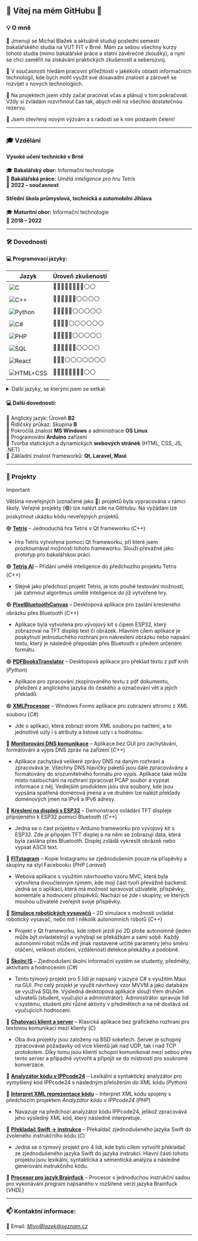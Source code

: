 ## 🌟 Vítej na mém GitHubu 👋

### 💡 O mně

🔹 Jmenuji se Michal Blažek a aktuálně studuji poslední semestr bakalářského studia na VUT FIT v Brně. Mám za sebou všechny kurzy tohoto studia (mimo bakalářské práce a statní závěrečné zkoušky), a nyní se chci zaměřit na získávání praktických zkušeností a seberozvoj.

🔹 V současnosti hledám pracovní příležitosti v jakékoliv oblasti informačních technologií, kde bych mohl využít své dosavadní znalosti a zároveň se rozvíjet v nových technologiích.

🔹 Na projektech jsem vždy začal pracovat včas a plánuji v tom pokračovat. Vždy si zvládám rozvrhnout čas tak, abych měl na všechno dostatečnou rezervu.

🔹 Jsem otevřený novým výzvám a s radostí se k nim postavím čelem!

---

### 🎓 Vzdělání

#### **Vysoké učení technické v Brně**
🎓 **Bakalářský obor:** Informační technologie\
📄 **Bakalářská práce:** *Umělá inteligence pro hru Tetris*\
📆 **2022 – současnost**

#### **Střední škola průmyslová, technická a automobilní Jihlava**
🎓 **Maturitní obor:** Informační technologie\
📆 **2018 – 2022**

---

### 🛠️ Dovednosti

#### **💻 Programovací jazyky:**
| Jazyk                                                                                                    | Úroveň zkušeností         |
|----------------------------------------------------------------------------------------------------------|---------------------------|
| ![C](https://img.shields.io/badge/-C-00599C?style=flat&logo=c&logoColor=white)                           | 🔵🔵🔵🔵🔵🔵🔵🔵⚪⚪ |
| ![C++](https://img.shields.io/badge/-C++-00599C?style=flat&logo=c%2B%2B&logoColor=white)                 | 🔵🔵🔵🔵🔵🔵⚪⚪⚪⚪ |
| ![Python](https://img.shields.io/badge/-Python-3776AB?style=flat&logo=python&logoColor=white)            | 🔵🔵🔵🔵🔵⚪⚪⚪⚪⚪ |
| ![C#](https://img.shields.io/badge/-C%23-239120?style=flat&logo=c-sharp&logoColor=white)                 | 🔵🔵🔵🔵⚪⚪⚪⚪⚪⚪ |
| ![PHP](https://img.shields.io/badge/-PHP-777BB4?style=flat&logo=php&logoColor=white)                     | 🔵🔵🔵🔵🔵⚪⚪⚪⚪⚪ |
| ![SQL](https://img.shields.io/badge/-SQL-4479A1?style=flat&logo=mysql&logoColor=white)                   | 🔵🔵🔵🔵🔵🔵⚪⚪⚪⚪ |
| ![React](https://img.shields.io/badge/-React-61DAFB?style=flat&logo=react&logoColor=white)               | 🔵🔵🔵⚪⚪⚪⚪⚪⚪⚪ |
| ![HTML+CSS](https://img.shields.io/badge/-HTML%20%2B%20CSS-E34F26?style=flat&logo=html5&logoColor=white) | 🔵🔵🔵🔵🔵🔵🔵🔵⚪⚪ |

<details>
<summary>Další jazyky, se kterými jsem se setkal:</summary>

  🔹 LaTeX\
  🔹 Embedded C\
  🔹 Bash\
  🔹 Prolog\
  🔹 VHDL\
  🔹 Assembler x86

</details>

#### **💻 Další dovednosti:**

🔹 Anglický jazyk: Úroveň **B2**\
🔹 Řidičský průkaz: Skupina **B**\
🔹 Pokročilá znalost **MS Windows** a administrace **OS Linux**\
🔹 Programování **Arduino** zařízení\
🔹 Tvorba statických a dynamických **webových stránek** (HTML, CSS, JS, .NET)\
🔹 Základní znalost frameworků: **Qt, Laravel, Maui**

---

### 🚀 Projekty

> [!IMPORTANT]
> Většina neveřejných (označené jako 🔴) projektů byla vypracována v rámci školy. Veřejné projekty (🟢) lze nalézt zde na GitHubu. Na vyžádání lze poskytnout ukázku kódu neveřejných projektů.

🟢 **[Tetris](https://github.com/MivojBlazek/Tetris)** – Jednoduchá hra Tetris v Qt frameworku (*C++*)
  * Hra Tetris vytvořena pomocí Qt frameworku, při které jsem prozkoumával možnosti tohoto frameworku. Slouží převážně jako prototyp pro bakalářskou práci.

🟢 **[Tetris AI](https://github.com/MivojBlazek/Tetris-AI)** – Přidání umělé inteligence do předchozího projektu Tetris (*C++*)
  * Stejně jako předchozí projekt Tetris, je toto pouhé testování možností, jak zahrnout algoritmus umělé inteligence do již vytvořené hry.

🟢 **[PixelBluetoothCanvas](https://github.com/MivojBlazek/PixelBluetoothCanvas)** – Desktopová aplikace pro zaslání kresleného obrázku přes Bluetooth (*C++*)
  * Aplikace byla vytvořena pro vývojový kit s čipem ESP32, který zobrazoval na TFT displeji text či obrázek. Hlavním cílem aplikace je poskytnutí jednoduchého rozhraní pro nakreslení obrázku nebo napsání textu, který je následně přeposlán přes Bluetooth v předem určeném formátu.

🟢 **[PDFBooksTranslator](https://github.com/MivojBlazek/Small-projects/tree/main/Translator)** – Desktopová aplikace pro překlad textu z pdf knih (*Python*)
  * Aplikace pro zpracování zkopírovaného textu z pdf dokumentu, přeložení z anglického jazyka do českého a označování vět a jejich překladů.

🟢 **[XMLProcessor](https://github.com/MivojBlazek/Small-projects/tree/main/XMLProcessor)** – Windows Forms aplikace pro zobrazení sttromu z XML souboru (*C#*)
  * Jde o aplikaci, která zobrazí strom XML souboru po načtení, a to jednotlivé uzly i s atributy a listové uzly i s hodnotou.

🔴 **[Monitorování DNS komunikace](https://github.com/MivojBlazek/Bachelor-studies/tree/main/ISA/project)** – Aplikace bez GUI pro zachytávání, formátování a výpis DNS zpráv na zařízení (*C++*)
  * Aplikace zachytává veškeré zprávy DNS na daným rozhraní a zpracovává je. Všechny DNS hlavičky paketů jsou dále zpracovávány a formátovány do srozumitelného formátu pro výpis. Aplikace také může místo naslouchání na rozhraní zpracovat PCAP soubor a vypsat informace z něj. Vedlejším produktem jsou dva soubory, kde jsou vypsána spatřená doménová jména a ve druhém lze nalézt překlady doménových jmen na IPv4 a IPv6 adresy.

🔴 **[Kreslení na displeji s ESP32](https://github.com/MivojBlazek/Bachelor-studies/tree/main/IMP/project/Arduino_framework)** – Demonstrace ovládání TFT displeje připojeného k ESP32 pomocí Bluetooth (*C++*)
  * Jedná se o část projektu v Arduino frameworku pro vývojový kit s ESP32. Zde je připojen TFT displej a na něm se zobrazují data, která byla zaslána přes Bluetooth. Displej zvládá vykreslit obrázek nebo vypsat ASCII text.

🔴 **[FITstagram](https://github.com/MivojBlazek/Bachelor-studies/tree/main/IIS/project)** – Kopie Instagramu se zjednodušením pouze na příspěvky a skupiny na styl Facebooku (*PHP Laravel*)
  * Webová aplikace s využitím návrhového vzoru MVC, která byla vytvořena dvoučlenným týmem, kde mojí část tvoří převážně backend. Jedná se o aplikaci, která má možnost spravovat uživatele, příspěvky, komentáře a hodnocení příspěvků. Nachází se zde i skupiny, ve kterých mouhou uživatelé zveřejnit svoje příspěvky.

🔴 **[Simulace robotických vysavačů](https://github.com/MivojBlazek/Bachelor-studies/tree/main/ICP/project)** – 2D simulace s možností ovládat robotický vysavač, nebo mít i několik autonomních robotů (*C++*)
  * Projekt v Qt frameworku, kde roboti jezdí po 2D ploše autonomně (jeden může být ovladatelný) a vyhýbají se překážkám a sami sobě. Každý autonomní robot může mít jinak nastavené určité parametry jeho směru otáčení, velikosti otočení, vzdálenosti detekce překážky a podobně.

🔴 **[Školní IS](https://github.com/MivojBlazek/Bachelor-studies/tree/main/ICS/project)** – Zjednodušení školní informační systém se studenty, předměty, aktivitami a hodnocením (*C#*)
  * Tento týmový projekt pro 5 lidí je napsaný v jazyce C# s využitím Maui na GUI. Pro celý projekt je využit návrhový vzor MVVM a jako databáze se využívá SQLite. Výsledná desktopová aplikace slouží třem druhům uživatelů (student, vyučující a administrátor). Administrátor spravuje lidi v systému, student plní různé aktivity v předmětech a na ně dostává od vyučujících hodnocení.

🔴 **[Chatovací klient a server](https://github.com/MivojBlazek/Bachelor-studies/tree/main/IPK/projects)** – Klasická aplikace bez grafického rozhraní pro textovou komunikaci mezi klienty (*C*)
  * Oba dva projekty jsou založeny na BSD soketech. Server je schopný zpracovávat požadavky od více klientů jak nad UDP, tak i nad TCP protokolem. Díky tomu jsou klienti schopní komunikovat mezi sebou přes tento server a případně vytvořit a připojit se do místností pro soukromé konverzace.

🔴 **[Analyzátor kódu v IPPcode24](https://github.com/MivojBlazek/Bachelor-studies/tree/main/IPP/project)** – Lexikální a syntaktický analyzátor pro vymyšlený kód IPPcode24 s následným přeložením do XML kódu (*Python*)

🔴 **[Interpret XML reprezentace kódu](https://github.com/MivojBlazek/Bachelor-studies/tree/main/IPP/project)** – Interpret XML kódu spojený s předchozím projektem *Analyzátor kódu v IPPcode24* (*PHP*)
  * Navazuje na předchozí analyzátor kódu IPPcode24, jelikož zpracovává jeho výsledný XML kód, který následně interpretuje.

🔴 **[Překladač Swift -> instrukce](https://github.com/MivojBlazek/Bachelor-studies/tree/main/IFJ/project)** – Překaldač zjednodušeného jazyka Swift do zvoleného instrukčního kódu (*C*)
  * Jedná se o týmový projekt pro 4 lidi, kde bylo cílem vytvořit překladač ze zjednodušeného jazyka Swift do jazyka instrukcí. Hlavní části tohoto projektu jsou lexikální, syntaktická a sémentická analýza a následné generování instrukčního kódu.

🔴 **[Procesor pro jazyk Brainfuck](https://github.com/MivojBlazek/Bachelor-studies/tree/main/INP/1_project)** – Procesor s jednoduchou instrukční sadou pro vykonávání program napsaného v rozšířené verzi jazyka Brainfuck (*VHDL*)

---

### 📫 **Kontaktní informace:**
📧 Email: *MivojBlazek@seznam.cz*

---
